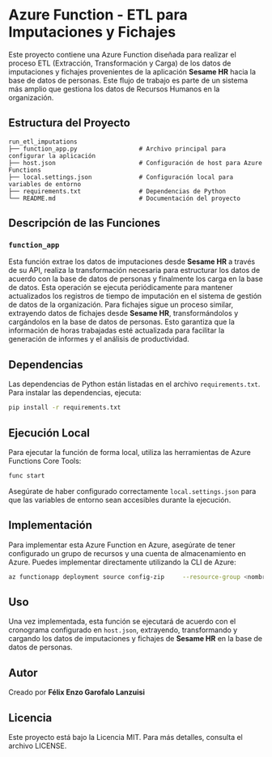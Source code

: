 
# Azure Function - ETL para Imputaciones y Fichajes

Este proyecto contiene una Azure Function diseñada para realizar el proceso ETL (Extracción, Transformación y Carga) de los datos de imputaciones y fichajes provenientes de la aplicación **Sesame HR** hacia la base de datos de personas. Este flujo de trabajo es parte de un sistema más amplio que gestiona los datos de Recursos Humanos en la organización.

## Estructura del Proyecto

```plaintext
run_etl_imputations
├── function_app.py                 # Archivo principal para configurar la aplicación
├── host.json                       # Configuración de host para Azure Functions
├── local.settings.json             # Configuración local para variables de entorno
├── requirements.txt                # Dependencias de Python
└── README.md                       # Documentación del proyecto
```

## Descripción de las Funciones

### `function_app`

Esta función extrae los datos de imputaciones desde **Sesame HR** a través de su API, realiza la transformación necesaria para estructurar los datos de acuerdo con la base de datos de personas y finalmente los carga en la base de datos. Esta operación se ejecuta periódicamente para mantener actualizados los registros de tiempo de imputación en el sistema de gestión de datos de la organización. Para fichajes sigue un proceso similar, extrayendo datos de fichajes desde **Sesame HR**, transformándolos y cargándolos en la base de datos de personas. Esto garantiza que la información de horas trabajadas esté actualizada para facilitar la generación de informes y el análisis de productividad.


## Dependencias

Las dependencias de Python están listadas en el archivo `requirements.txt`. Para instalar las dependencias, ejecuta:

```bash
pip install -r requirements.txt
```

## Ejecución Local

Para ejecutar la función de forma local, utiliza las herramientas de Azure Functions Core Tools:

```bash
func start
```

Asegúrate de haber configurado correctamente `local.settings.json` para que las variables de entorno sean accesibles durante la ejecución.

## Implementación

Para implementar esta Azure Function en Azure, asegúrate de tener configurado un grupo de recursos y una cuenta de almacenamiento en Azure. Puedes implementar directamente utilizando la CLI de Azure:

```bash
az functionapp deployment source config-zip     --resource-group <nombre-grupo-recursos>     --name <nombre-funcion>     --src <ruta-al-archivo-zip>
```

## Uso

Una vez implementada, esta función se ejecutará de acuerdo con el cronograma configurado en `host.json`, extrayendo, transformando y cargando los datos de imputaciones y fichajes de **Sesame HR** en la base de datos de personas.

## Autor

Creado por **Félix Enzo Garofalo Lanzuisi**

## Licencia

Este proyecto está bajo la Licencia MIT. Para más detalles, consulta el archivo LICENSE.
